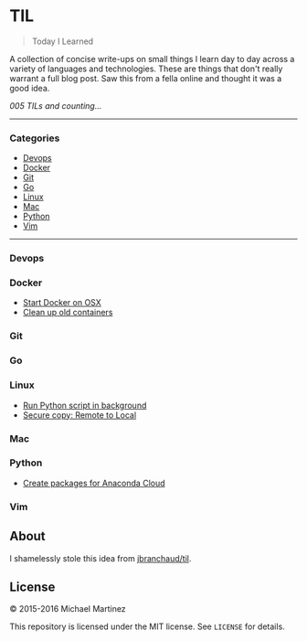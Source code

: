 # TIL

> Today I Learned

A collection of concise write-ups on small things I learn day to day across a
variety of languages and technologies. These are things that don't really
warrant a full blog post. Saw this from a fella online and thought it was a good
idea.

_005 TILs and counting..._

---

### Categories

* [Devops](#devops)
* [Docker](#docker)
* [Git](#git)
* [Go](#go)
* [Linux](#linux)
* [Mac](#mac)
* [Python](#python)
* [Vim](#vim)

---

### Devops

### Docker

- [Start Docker on OSX](docker/docker-up.md)
- [Clean up old containers](docker/cleanup-containers.md)

### Git

### Go

### Linux

- [Run Python script in background](linux/python-in-background.md)
- [Secure copy: Remote to Local](linux/secure-copy-rtol.md)
### Mac

### Python

- [Create packages for Anaconda Cloud](python/anaconda_cloud_build.md)

### Vim

## About

I shamelessly stole this idea from
[jbranchaud/til](https://github.com/jbranchaud/til).

## License

&copy; 2015-2016 Michael Martinez

This repository is licensed under the MIT license. See `LICENSE` for
details.
